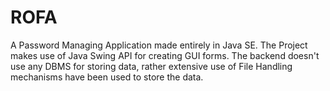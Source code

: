 # ROFA
A Password Managing Application made entirely in Java SE.
The Project makes use of Java Swing API for creating GUI forms.
The backend doesn't use any DBMS for storing data, rather extensive use of File Handling mechanisms have been used to store the data.
